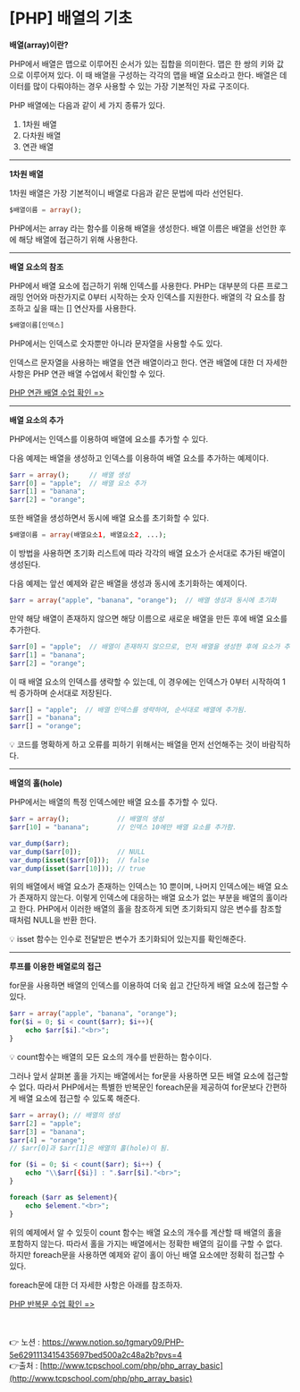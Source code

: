 # [PHP] 배열의 기초

**배열(array)이란?**

PHP에서 배열은 맵으로 이루어진 순서가 있는 집합을 의미한다.
맵은 한 쌍의 키와 값으로 이루어져 있다.
이 때 배열을 구성하는 각각의 맵을 배열 요소라고 한다.
배열은 데이터를 많이 다뤄야하는 경우 사용할 수 있는 가장 기본적인 자료 구조이다.

PHP 배열에는 다음과 같이 세 가지 종류가 있다.

1. 1차원 배열
2. 다차원 배열
3. 연관 배열

---

**1차원 배열**

1차원 배열은 가장 기본적이니 배열로 다음과 같은 문법에 따라 선언된다.

```php
$배열이름 = array();
```

PHP에서는 array 라는 함수를 이용해 배열을 생성한다.
배열 이름은 배열을 선언한 후에 해당 배열에 접근하기 위해 사용한다.

---

**배열 요소의 참조**

PHP에서 배열 요소에 접근하기 위해 인덱스를 사용한다.
PHP는 대부분의 다른 프로그래밍 언어와 마찬가지로 0부터 시작하는 숫자 인덱스를 지원한다.
배열의 각 요소를 참조하고 싶을 때는 [] 연산자를 사용한다.

```php
$배열이름[인덱스]
```

PHP에서는 인덱스로 숫자뿐만 아니라 문자열을 사용할 수도 있다.

인덱스르 문자열을 사용하는 배열을 연관 배열이라고 한다.
연관 배열에 대한 더 자세한 사항은 PHP 연관 배열 수업에서 확인할 수 있다.

[PHP 연관 배열 수업 확인 =>](http://www.tcpschool.com/php/php_array_associative)

---

**배열 요소의 추가**

PHP에서는 인덱스를 이용하여 배열에 요소를 추가할 수 있다.

다음 예제는 배열을 생성하고 인덱스를 이용하여 배열 요소를 추가하는 예제이다.

```php
$arr = array();     // 배열 생성
$arr[0] = "apple";  // 배열 요소 추가
$arr[1] = "banana";
$arr[2] = "orange";
```

또한 배열을 생성하면서 동시에 배열 요소를 초기화할 수 있다.

```php
$배열이름 = array(배열요소1, 배열요소2, ...);
```

이 방법을 사용하면 초기화 리스트에 따라 각각의 배열 요소가 순서대로 추가된 배열이 생성된다.

다음 예제는 앞선 예제와 같은 배열을 생성과 동시에 초기화하는 예제이다.

```php
$arr = array("apple", "banana", "orange");  // 배열 생성과 동시에 초기화
```

만약 해당 배열이 존재하지 않으면 해당 이름으로 새로운 배열을 만든 후에 배열 요소를 추가한다.

```php
$arr[0] = "apple";  // 배열이 존재하지 않으므로, 먼저 배열을 생성한 후에 요소가 추가됨.
$arr[1] = "banana";
$arr[2] = "orange";
```

이 때 배열 요소의 인덱스를 생략할 수 있는데, 이 경우에는 인덱스가 0부터 시작하여 1씩 증가하며 순서대로 저장된다.

```php
$arr[] = "apple";  // 배열 인덱스를 생략하여, 순서대로 배열에 추가됨.
$arr[] = "banana";
$arr[] = "orange";
```

<aside>
💡 코드를 명확하게 하고 오류를 피하기 위해서는 배열을 먼저 선언해주는 것이 바람직하다.

</aside>

---

**배열의 홀(hole)**

PHP에서는 배열의 특정 인덱스에만 배열 요소를 추가할 수 있다.

```php
$arr = array();            // 배열의 생성
$arr[10] = "banana";       // 인덱스 10에만 배열 요소를 추가함.

var_dump($arr);
var_dump($arr[0]);         // NULL
var_dump(isset($arr[0]));  // false
var_dump(isset($arr[10])); // true
```

위의 배열에서 배열 요소가 존재하는 인덱스는 10 뿐이며, 나머지 인덱스에는 배열 요소가 
존재하지 않는다.
이렇게 인덱스에 대응하는 배열 요소가 없는 부분을 배열의 홀이라고 한다.
PHP에서 이러한 배열의 홀을 참조하게 되면 초기화되지 않은 변수를 참조할 때처럼 NULL을 반환
한다.

<aside>
💡 isset 함수는 인수로 전달받은 변수가 초기화되어 있는지를 확인해준다.

</aside>

---

**루프를 이용한 배열로의 접근**

for문을 사용하면 배열의 인덱스를 이용하여 더욱 쉽고 간단하게 배열 요소에 접근할 수 있다.

```php
$arr = array("apple", "banana", "orange");
for($i = 0; $i < count($arr); $i++){
    echo $arr[$i]."<br>";
}
```

<aside>
💡 count함수는 배열의 모든 요소의 개수를 반환하는 함수이다.

</aside>

그러나 앞서 살펴본 홀을 가지는 배열에서는 for문을 사용하면 모든 배열 요소에 접근할 수 없다.
따라서 PHP에서는 특별한 반복문인 foreach문을 제공하여 for문보다 간편하게 배열 요소에 접근할 수 있도록 해준다.

```php
$arr = array(); // 배열의 생성 
$arr[2] = "apple";
$arr[3] = "banana";
$arr[4] = "orange";
// $arr[0]과 $arr[1]은 배열의 홀(hole)이 됨.

for ($i = 0; $i < count($arr); $i++) {
    echo "\\$arr[{$i}] : ".$arr[$i]."<br>";
}

foreach ($arr as $element){
    echo $element."<br>";
}
```

위의 예제에서 알 수 있듯이 count 함수는 배열 요소의 개수를 계산할 때 배열의 홀을 포함하지
않는다.
따라서 홀을 가지는 배열에서는 정확한 배열의 길이를 구할 수 없다.
하지만 foreach문을 사용하면 예제와 같이 홀이 아닌 배열 요소에만 정확히 접근할 수 있다.

foreach문에 대한 더 자세한 사항은 아래를 참조하자.

[PHP 반복문 수업 확인 =>](http://www.tcpschool.com/php/php_control_loop)

<br><br>
👉 노션 : https://www.notion.so/tgmary09/PHP-5e6291113415435697bed500a2c48a2b?pvs=4
<br>
 👉출처 : [http://www.tcpschool.com/php/php_array_basic](http://www.tcpschool.com/php/php_array_basic)
